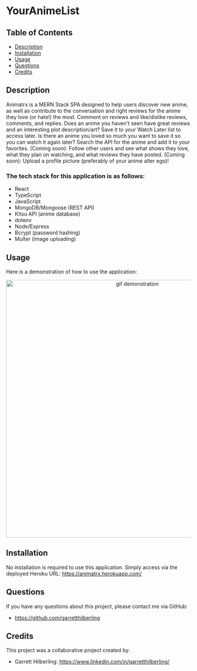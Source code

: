 # YourAnimeList

## Table of Contents
* [Description](#Description)
* [Installation](#Installation)
* [Usage](#Usage)
* [Questions](#Questions)
* [Credits](#Credits)

## Description
Animatrx is a MERN Stack SPA designed to help users discover new anime, as well as contribute to the conversation and right reviews for the anime they love (or hate!) the most. Comment on reviews and like/dislike reviews, comments, and replies. Does an anime you haven't seen have great reviews and an interesting plot description/art? Save it to your Watch Later list to access later. Is there an anime you loved so much you want to save it so you can watch it again later? Search the API for the anime and add it to your favorites. (Coming soon): Follow other users and see what shows they love, what they plan on watching, and what reviews they have posted. (Coming soon): Upload a profile picture (preferably of your anime alter ego)! 
### The tech stack for this application is as follows:
- React
- TypeScript
- JavaScript
- MongoDB/Mongoose (REST API)
- Kitsu API (anime database)
- dotenv
- Node/Express
- Bcrypt (password hashing)
- Multer (image uploading)

## Usage
Here is a demonstration of how to use the application:

<div align="center">
        <img alt="gif demonstration" src="./client/src/assets/img/gif_demonstration_1.gif" width="700" />
</div>

## Installation
No installation is required to use this application. Simply access via the deployed Heroku URL: https://animatrx.herokuapp.com/

## Questions
If you have any questions about this project, please contact me via GitHub:
* https://github.com/garretthilberling

## Credits
This project was a collaborative project created by:
* Garrett Hilberling: https://www.linkedin.com/in/garretthilberling/
